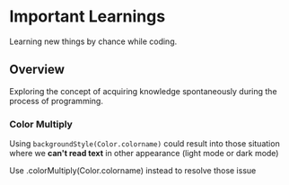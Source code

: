 # Important Learnings

Learning new things by chance while coding.

## Overview

Exploring the concept of acquiring knowledge spontaneously during the process of programming.

### Color Multiply

Using `backgroundStyle(Color.colorname)` could result into those situation where we **can't read text** in other appearance (light mode or dark mode)

Use .colorMultiply(Color.colorname) instead to resolve those issue
